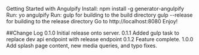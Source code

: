Getting Started with Angulpify
Install: npm install -g generator-angulpify
Run: yo angulpify
Run:
gulp for building to the build directory
gulp --release for building to the release directory
Go to http://localhost:8080
Enjoy!

##Change Log
0.1.0 Initial release onto server. 
0.1.1 Added gulp task to replace dev api endpoint with release endpoint
0.1.2 Feature complete.
1.0.0 Add splash page content, new media queries, and typo fixes.